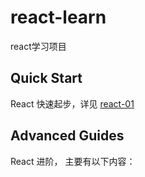 # react-learn
react学习项目

## Quick Start
  React 快速起步，详见 [react-01](https://github.com/lysuse/react-learn/blob/master/react-01/README.md)
## Advanced Guides
  React 进阶， 主要有以下内容：

